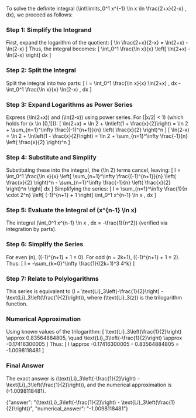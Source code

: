 
To solve the definite integral \(\int\limits_0^1 x^{-1} \ln x \ln \frac{2+x}{2-x} \, dx\), we proceed as follows:

### Step 1: Simplify the Integrand
First, expand the logarithm of the quotient:
\[
\ln \frac{2+x}{2-x} = \ln(2+x) - \ln(2-x)
\]
Thus, the integral becomes:
\[
\int_0^1 \frac{\ln x}{x} \left[ \ln(2+x) - \ln(2-x) \right] dx
\]

### Step 2: Split the Integral
Split the integral into two parts:
\[
I = \int_0^1 \frac{\ln x}{x} \ln(2+x) \, dx - \int_0^1 \frac{\ln x}{x} \ln(2-x) \, dx
\]

### Step 3: Expand Logarithms as Power Series
Express \(\ln(2+x)\) and \(\ln(2-x)\) using power series. For \(|x/2| < 1\) (which holds for \(x \in [0,1]\)):
\[
\ln(2+x) = \ln 2 + \ln\left(1 + \frac{x}{2}\right) = \ln 2 + \sum_{n=1}^\infty \frac{(-1)^{n+1}}{n} \left( \frac{x}{2} \right)^n
\]
\[
\ln(2-x) = \ln 2 + \ln\left(1 - \frac{x}{2}\right) = \ln 2 + \sum_{n=1}^\infty \frac{-1}{n} \left( \frac{x}{2} \right)^n
\]

### Step 4: Substitute and Simplify
Substituting these into the integral, the \(\ln 2\) terms cancel, leaving:
\[
I = \int_0^1 \frac{\ln x}{x} \left[ \sum_{n=1}^\infty \frac{(-1)^{n+1}}{n} \left( \frac{x}{2} \right)^n - \sum_{n=1}^\infty \frac{-1}{n} \left( \frac{x}{2} \right)^n \right] dx
\]
Simplifying the series:
\[
I = \sum_{n=1}^\infty \frac{1}{n \cdot 2^n} \left[ (-1)^{n+1} + 1 \right] \int_0^1 x^{n-1} \ln x \, dx
\]

### Step 5: Evaluate the Integral of \(x^{n-1} \ln x\)
The integral \(\int_0^1 x^{n-1} \ln x \, dx = -\frac{1}{n^2}\) (verified via integration by parts).

### Step 6: Simplify the Series
For even \(n\), \((-1)^{n+1} + 1 = 0\). For odd \(n = 2k+1\), \((-1)^{n+1} + 1 = 2\). Thus:
\[
I = -\sum_{k=0}^\infty \frac{1}{(2k+1)^3 4^k}
\]

### Step 7: Relate to Polylogarithms
This series is equivalent to \(I = \text{Li}_3\left(-\frac{1}{2}\right) - \text{Li}_3\left(\frac{1}{2}\right)\), where \(\text{Li}_3(z)\) is the trilogarithm function.

### Numerical Approximation
Using known values of the trilogarithm:
\[
\text{Li}_3\left(\frac{1}{2}\right) \approx 0.83564884805, \quad \text{Li}_3\left(-\frac{1}{2}\right) \approx -0.17416300005
\]
Thus:
\[
I \approx -0.17416300005 - 0.83564884805 = -1.0098118481
\]

### Final Answer
The exact answer is \(\text{Li}_3\left(-\frac{1}{2}\right) - \text{Li}_3\left(\frac{1}{2}\right)\), and the numerical approximation is \(-1.0098118481\).

{"answer": "\(\text{Li}_3\left(-\frac{1}{2}\right) - \text{Li}_3\left(\frac{1}{2}\right)\)", "numerical_answer": "-1.0098118481"}